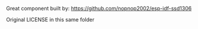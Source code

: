 Great component built by:
https://github.com/nopnop2002/esp-idf-ssd1306

Original LICENSE in this same folder